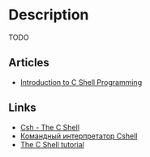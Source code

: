 # Description

TODO


## Articles

- [Introduction to C Shell Programming](http://www-cs.canisius.edu/ONLINESTUFF/UNIX/shellprogramming.html)


## Links

- [Csh - The C Shell](https://www.grymoire.com/Unix/Csh.html)
- [Командный интерпретатор Cshell](https://www.opennet.ru/docs/RUS/CShell/)
- [The C Shell tutorial](https://www2.cs.duke.edu/csl/docs/csh.html)
